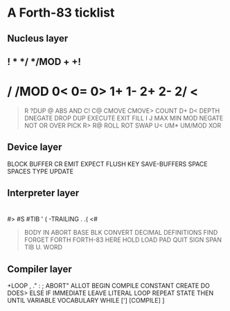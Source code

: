 # A Forth-83 ticklist


## Nucleus layer 


!
*
*/
*/MOD
+
+!
-
/
/MOD
0<
0=
0>
1+
1-
2+
2-
2/
<
=
>
>R
?DUP
@
ABS
AND
C!
C@
CMOVE
CMOVE>
COUNT
D+
D<
DEPTH
DNEGATE
DROP
DUP
EXECUTE
EXIT
FILL
I
J
MAX
MIN
MOD
NEGATE
NOT
OR
OVER
PICK
R>
R@
ROLL
ROT
SWAP
U<
UM*
UM/MOD
XOR


## Device layer 


BLOCK
BUFFER
CR
EMIT
EXPECT
FLUSH
KEY
SAVE-BUFFERS
SPACE
SPACES
TYPE
UPDATE


## Interpreter layer 


#
#>
#S
#TIB
'
(
-TRAILING
.
.(
<#
>BODY
>IN
ABORT
BASE
BLK
CONVERT
DECIMAL
DEFINITIONS
FIND
FORGET
FORTH
FORTH-83
HERE
HOLD
LOAD
PAD
QUIT
SIGN
SPAN
TIB
U.
WORD


## Compiler layer 


+LOOP
,
."
:
;
ABORT"
ALLOT
BEGIN
COMPILE
CONSTANT
CREATE
DO
DOES>
ELSE
IF
IMMEDIATE
LEAVE
LITERAL
LOOP
REPEAT
STATE
THEN
UNTIL
VARIABLE
VOCABULARY
WHILE
[']
[COMPILE]
]
